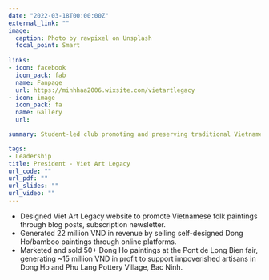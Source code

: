 ```yaml
---
date: "2022-03-18T00:00:00Z"
external_link: ""
image:
  caption: Photo by rawpixel on Unsplash
  focal_point: Smart
  
links:
- icon: facebook
  icon_pack: fab
  name: Fanpage
  url: https://minhhaa2006.wixsite.com/vietartlegacy
- icon: image
  icon_pack: fa
  name: Gallery
  url: 

summary: Student-led club promoting and preserving traditional Vietnamese art

tags:
- Leadership
title: President - Viet Art Legacy
url_code: ""
url_pdf: ""
url_slides: ""
url_video: ""
---
```

- Designed Viet Art Legacy website to promote Vietnamese folk paintings through blog posts, subscription newsletter.
- Generated 22 million VND in revenue by selling self-designed Dong Ho/bamboo paintings through online platforms.
- Marketed and sold 50+ Dong Ho paintings at the Pont de Long Bien fair, generating ~15 million VND in profit to support impoverished artisans in Dong Ho and Phu Lang Pottery Village, Bac Ninh.
